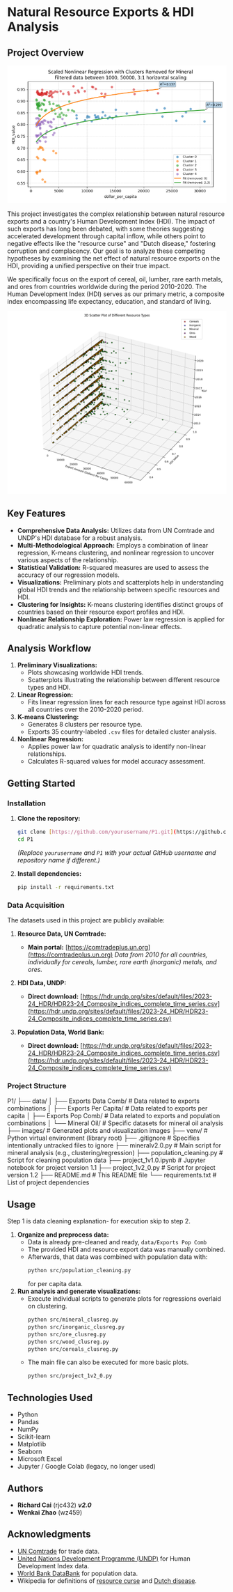 # Natural Resource Exports & HDI Analysis

## Project Overview
![My awesome screenshot](images/mineral_double_nonlinear.png)

This project investigates the complex relationship between natural resource exports and a country's Human Development Index (HDI). The impact of such exports has long been debated, with some theories suggesting accelerated development through capital inflow, while others point to negative effects like the "resource curse" and "Dutch disease," fostering corruption and complacency. Our goal is to analyze these competing hypotheses by examining the net effect of natural resource exports on the HDI, providing a unified perspective on their true impact.

We specifically focus on the export of cereal, oil, lumber, rare earth metals, and ores from countries worldwide during the period 2010-2020. The Human Development Index (HDI) serves as our primary metric, a composite index encompassing life expectancy, education, and standard of living.

![My awesome screenshot](images/all_scatter_3D.png)

## Key Features

* **Comprehensive Data Analysis:** Utilizes data from UN Comtrade and UNDP's HDI database for a robust analysis.
* **Multi-Methodological Approach:** Employs a combination of linear regression, K-means clustering, and nonlinear regression to uncover various aspects of the relationship.
* **Statistical Validation:** R-squared measures are used to assess the accuracy of our regression models.
* **Visualizations:** Preliminary plots and scatterplots help in understanding global HDI trends and the relationship between specific resources and HDI.
* **Clustering for Insights:** K-means clustering identifies distinct groups of countries based on their resource export profiles and HDI.
* **Nonlinear Relationship Exploration:** Power law regression is applied for quadratic analysis to capture potential non-linear effects.

## Analysis Workflow

1.  **Preliminary Visualizations:**
    * Plots showcasing worldwide HDI trends.
    * Scatterplots illustrating the relationship between different resource types and HDI.
2.  **Linear Regression:**
    * Fits linear regression lines for each resource type against HDI across all countries over the 2010-2020 period.
3.  **K-means Clustering:**
    * Generates 8 clusters per resource type.
    * Exports 35 country-labeled `.csv` files for detailed cluster analysis.
4.  **Nonlinear Regression:**
    * Applies power law for quadratic analysis to identify non-linear relationships.
    * Calculates R-squared values for model accuracy assessment.

## Getting Started

### Installation

1.  **Clone the repository:**
    ```bash
    git clone [https://github.com/yourusername/P1.git](https://github.com/yourusername/P1.git)
    cd P1
    ```
    *(Replace `yourusername` and `P1` with your actual GitHub username and repository name if different.)*

2. **Install dependencies:**
    ```bash
    pip install -r requirements.txt
    ```

### Data Acquisition

The datasets used in this project are publicly available:

1.  **Resource Data, UN Comtrade:**
    * **Main portal:** [https://comtradeplus.un.org](https://comtradeplus.un.org) *Data from 2010 for all countries, individually for cereals, lumber, rare earth (inorganic) metals, and ores.*

2.  **HDI Data, UNDP:**
    * **Direct download:** [https://hdr.undp.org/sites/default/files/2023-24_HDR/HDR23-24_Composite_indices_complete_time_series.csv](https://hdr.undp.org/sites/default/files/2023-24_HDR/HDR23-24_Composite_indices_complete_time_series.csv)

3.  **Population Data, World Bank:**
    * **Direct download:** [https://hdr.undp.org/sites/default/files/2023-24_HDR/HDR23-24_Composite_indices_complete_time_series.csv](https://hdr.undp.org/sites/default/files/2023-24_HDR/HDR23-24_Composite_indices_complete_time_series.csv)

### Project Structure

P1/
├── data/
│   ├── Exports Data Comb/         # Data related to exports combinations
│   ├── Exports Per Capita/        # Data related to exports per capita
│   ├── Exports Pop Comb/          # Data related to exports and population combinations
│   └── Mineral Oil/               # Specific datasets for mineral oil analysis
├── images/                        # Generated plots and visualization images
├── venv/                          # Python virtual environment (library root)
├── .gitignore                     # Specifies intentionally untracked files to ignore
├── mineralv2.0.py                 # Main script for mineral analysis (e.g., clustering/regression)
├── population_cleaning.py         # Script for cleaning population data
├── project_1v1.0.ipynb            # Jupyter notebook for project version 1.1
├── project_1v2_0.py               # Script for project version 1.2
├── README.md                      # This README file
└── requirements.txt               # List of project dependencies


## Usage

Step 1 is data cleaning explanation- for execution skip to step 2.
1.  **Organize and preprocess data:**
    * Data is already pre-cleaned and ready, `data/Exports Pop Comb`
    * The provided HDI and resource export data was manually combined.
    * Afterwards, that data was combined with population data with:
        ```bash
        python src/population_cleaning.py
        ```
      for per capita data.
2.  **Run analysis and generate visualizations:**
    * Execute individual scripts to generate plots for regressions overlaid on clustering.
        ```bash
        python src/mineral_clusreg.py
      python src/inorganic_clusreg.py
      python src/ore_clusreg.py
      python src/wood_clusreg.py
      python src/cereals_clusreg.py
        ```
    * The main file can also be executed for more basic plots.
        ```bash
        python src/project_1v2_0.py
        ```

## Technologies Used

* Python
* Pandas
* NumPy
* Scikit-learn
* Matplotlib
* Seaborn
* Microsoft Excel
* Jupyter / Google Colab (legacy, no longer used)

## Authors

* **Richard Cai** (rjc432) ***v2.0***
* **Wenkai Zhao** (wz459)

## Acknowledgments

* [UN Comtrade](https://comtradeplus.un.org) for trade data.
* [United Nations Development Programme (UNDP)](https://hdr.undp.org/data-center/human-development-index#/indicies/HDI) for Human Development Index data.
* [World Bank DataBank](https://databank.worldbank.org/source/population-estimates-and-projections#) for population data.
* Wikipedia for definitions of [resource curse](https://wikipedia.org/wiki/resource_curse) and [Dutch disease](https://wikipedia.org/wiki/dutch_disease).
